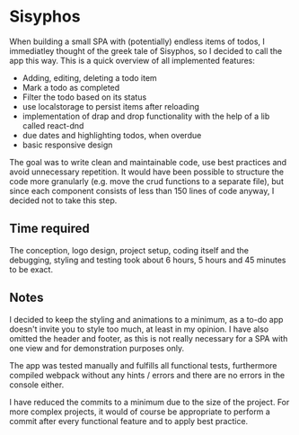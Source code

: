 # Sisyphos

When building a small SPA with (potentially) endless items of todos, I immediatley thought of the greek tale of Sisyphos, so I decided to call the app this way. This is a quick overview of all implemented features:

- Adding, editing, deleting a todo item
- Mark a todo as completed
- Filter the todo based on its status
- use localstorage to persist items after reloading
- implementation of drap and drop functionality with the help of a lib called react-dnd
- due dates and highlighting todos, when overdue
- basic responsive design

The goal was to write clean and maintainable code, use best practices and avoid unnecessary repetition. It would have been possible to structure the code more granularly (e.g. move the crud functions to a separate file), but since each component consists of less than 150 lines of code anyway, I decided not to take this step.

## Time required

The conception, logo design, project setup, coding itself and the debugging, styling and testing took about 6 hours, 5 hours and 45 minutes to be exact.

## Notes

I decided to keep the styling and animations to a minimum, as a to-do app doesn't invite you to style too much, at least in my opinion. I have also omitted the header and footer, as this is not really necessary for a SPA with one view and for demonstration purposes only.

The app was tested manually and fulfills all functional tests, furthermore compiled webpack without any hints / errors and there are no errors in the console either.

I have reduced the commits to a minimum due to the size of the project. For more complex projects, it would of course be appropriate to perform a commit after every functional feature and to apply best practice.
